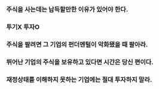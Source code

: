 ### 주식을 사는데는 납득할만한 이유가 있어야 한다.
### 투기X 투자O
### 주식을 팔려면 그 기업의 펀더멘털이 악화됐을 때 팔아라.
### 뛰어난 기업의 주식을 보유하고 있다면 시간은 당신 편이다.
### 재정상태를 이해하지 못하는 기업에는 절대 투자하지 말라.
